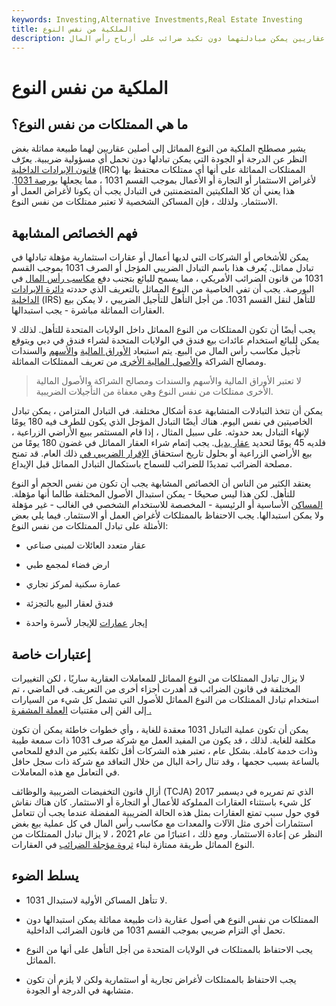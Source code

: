 ```yaml
---
keywords: Investing,Alternative Investments,Real Estate Investing
title: الملكية من نفس النوع
description: تشير الممتلكات المماثلة إلى أصلين عقاريين يمكن مبادلتهما دون تكبد ضرائب على أرباح رأس المال.
---
```


# الملكية من نفس النوع
## ما هي الممتلكات من نفس النوع؟

يشير مصطلح الملكية من النوع المماثل إلى أصلين عقاريين لهما طبيعة مماثلة بغض النظر عن الدرجة أو الجودة التي يمكن تبادلها دون تحمل أي مسؤولية ضريبية. يعرّف [قانون الإيرادات الداخلية](/internal-revenue-code) (IRC) الممتلكات المماثلة على أنها أي ممتلكات محتفظ بها لأغراض الاستثمار أو التجارة أو الأعمال بموجب القسم 1031 ، مما يجعلها [بورصة 1031](/section1031). هذا يعني أن كلا الملكيتين المتضمنتين في التبادل يجب أن يكونا لأغراض العمل أو الاستثمار. ولذلك ، فإن المساكن الشخصية لا تعتبر ممتلكات من نفس النوع.

## فهم الخصائص المشابهة

يمكن للأشخاص أو الشركات التي لديها أعمال أو عقارات استثمارية مؤهلة تبادلها في تبادل مماثل. يُعرف هذا باسم التبادل الضريبي المؤجل أو الصرف 1031 بموجب القسم 1031 من قانون الضرائب الأمريكي ، مما يسمح للبائع بتجنب دفع [مكاسب رأس المال](/capitalgain) في البورصة. يجب أن تفي الخاصية من النوع المماثل بالتعريف الذي حددته [دائرة الإيرادات الداخلية](/irs) (IRS) للتأهل لنقل القسم 1031. من أجل التأهل للتأجيل الضريبي ، لا يمكن بيع العقارات المماثلة مباشرة - يجب استبدالها.

يجب أيضًا أن تكون الممتلكات من النوع المماثل داخل الولايات المتحدة للتأهل. لذلك لا يمكن للبائع استخدام عائدات بيع فندق في الولايات المتحدة لشراء فندق في دبي ويتوقع تأجيل مكاسب رأس المال من البيع. يتم استبعاد [الأوراق المالية](/security) [والأسهم](/security) والسندات ومصالح الشراكة [والأصول المالية الأخرى](/asset) من تعريف الممتلكات المماثلة.

> لا تعتبر الأوراق المالية والأسهم والسندات ومصالح الشراكة والأصول المالية الأخرى ممتلكات من نفس النوع وهي معفاة من التأجيلات الضريبية.

>

يمكن أن تتخذ التبادلات المتشابهة عدة أشكال مختلفة. في التبادل المتزامن ، يمكن تبادل الخاصيتين في نفس اليوم. هناك أيضًا التبادل المؤجل الذي يكون للطرف فيه 180 يومًا لإنهاء التبادل بعد حدوثه. على سبيل المثال ، إذا قام المستثمر ببيع الأراضي الزراعية ، فلديه 45 يومًا لتحديد [عقار بديل](/property). يجب إتمام شراء العقار المماثل في غضون 180 يومًا من بيع الأراضي الزراعية أو بحلول تاريخ استحقاق [الإقرار الضريبي في](/taxreturn) ذلك العام. قد تمنح مصلحة الضرائب تمديدًا للضرائب للسماح باستكمال التبادل المماثل قبل الإيداع.

يعتقد الكثير من الناس أن الخصائص المشابهة يجب أن تكون من نفس الحجم أو النوع للتأهل. لكن هذا ليس صحيحًا - يمكن استبدال الأصول المختلفة طالما أنها مؤهلة. [المساكن](/principalresidence) الأساسية أو الرئيسية - المخصصة للاستخدام الشخصي في الغالب - غير مؤهلة ولا يمكن استبدالها. يجب الاحتفاظ بالممتلكات لأغراض العمل أو الاستثمار. فيما يلي بعض الأمثلة على تبادل الممتلكات من نفس النوع:

- عقار متعدد العائلات لمبنى صناعي

- ارض فضاء لمجمع طبي

- عمارة سكنية لمركز تجاري

- فندق لعقار البيع بالتجزئة

- إيجار [عمارات](/condominium) للإيجار لأسرة واحدة

## إعتبارات خاصة

لا يزال تبادل الممتلكات من النوع المماثل للمعاملات العقارية ساريًا ، لكن التغييرات المختلفة في قانون الضرائب قد أهدرت أجزاء أخرى من التعريف. في الماضي ، تم استخدام تبادل الممتلكات من النوع المماثل للأصول التي تشمل كل شيء من السيارات إلى الفن إلى مقتنيات [العملة المشفرة .](/cryptocurrency)

يمكن أن تكون عملية التبادل 1031 معقدة للغاية ، وأي خطوات خاطئة يمكن أن تكون مكلفة للغاية. لذلك ، قد يكون من المفيد العمل مع شركة صرف 1031 ذات سمعة طيبة وذات خدمة كاملة. بشكل عام ، تعتبر هذه الشركات أقل تكلفة بكثير من الدفع للمحامي بالساعة بسبب حجمها ، وقد تنال راحة البال من خلال التعاقد مع شركة ذات سجل حافل في التعامل مع هذه المعاملات.

أزال قانون التخفيضات الضريبية والوظائف (TCJA) الذي تم تمريره في ديسمبر 2017 كل شيء باستثناء العقارات المملوكة للأعمال أو التجارة أو الاستثمار. كان هناك نقاش قوي حول سبب تمتع العقارات بمثل هذه الحالة الضريبية المفضلة عندما يجب أن تتعامل استثمارات أخرى مثل الآلات والمعدات مع مكاسب رأس المال في كل عملية بيع بغض النظر عن إعادة الاستثمار. ومع ذلك ، اعتبارًا من عام 2021 ، لا يزال تبادل الممتلكات من النوع المماثل طريقة ممتازة لبناء [ثروة مؤجلة الضرائب](/taxdeferred) في العقارات.

## يسلط الضوء

- لا تتأهل المساكن الأولية لاستبدال 1031.

- الممتلكات من نفس النوع هي أصول عقارية ذات طبيعة مماثلة يمكن استبدالها دون تحمل أي التزام ضريبي بموجب القسم 1031 من قانون الضرائب الداخلية.

- يجب الاحتفاظ بالممتلكات في الولايات المتحدة من أجل التأهل على أنها من النوع المماثل.

- يجب الاحتفاظ بالممتلكات لأغراض تجارية أو استثمارية ولكن لا يلزم أن تكون متشابهة في الدرجة أو الجودة.

